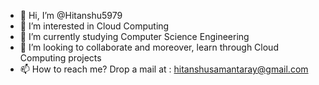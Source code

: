 - 👋 Hi, I’m @Hitanshu5979
- 👀 I’m interested in Cloud Computing
- 🌱 I’m currently studying Computer Science Engineering
- 💞️ I’m looking to collaborate and moreover, learn through Cloud Computing projects
- 📫 How to reach me? Drop a mail at : hitanshusamantaray@gmail.com

<!---
Hitanshu5979/Hitanshu5979 is a ✨ special ✨ repository because its `README.md` (this file) appears on your GitHub profile.
You can click the Preview link to take a look at your changes.
--->
